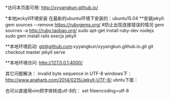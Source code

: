 *访问本页面可用:
http://xyyangkun.github.io/

*本地jeckyll环境安装
在最新的ubuntu环境下安装的：ubuntu15.04
**安装jekyll:
gem sources --remove https://rubygems.org/    #防止出现连接错误的情况
gem sources -a http://ruby.taobao.org/
sudo apt-get install ruby-dev nodejs
sudo gem install rails execjs jekyll

**本地环境启动:
git@github.com:xyyangkun/xyyangkun.github.io.git
git checkout master
jekyll serve

**本地环境访问:
http://127.0.0.1:4000/


其它问题解决：
invalid byte sequence in UTF-8 
windows下：
http://www.anaharb.com/2014/0215/Jekyll-UTF-8/
ubntu下面：


也可以直接用vim把字体转成utf-8的：
set fileencoding=utf-8

